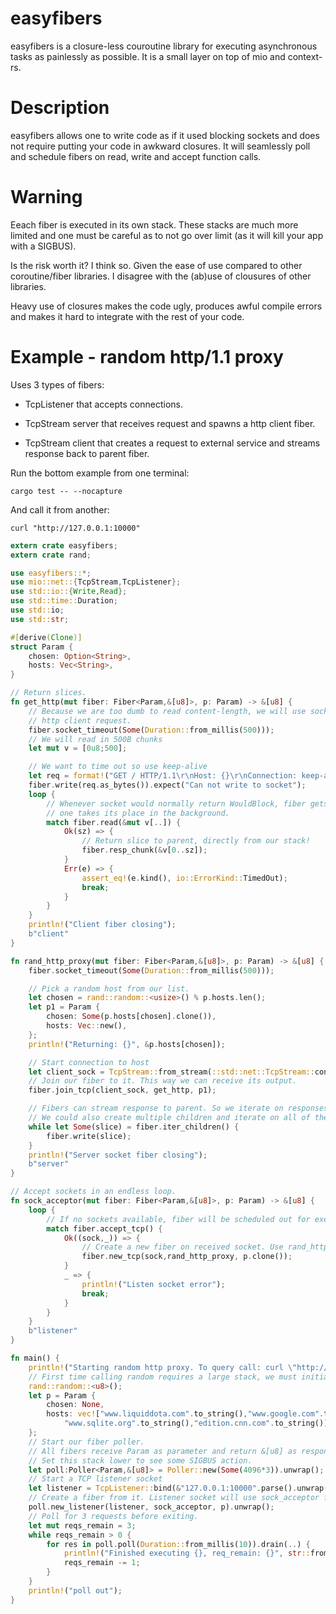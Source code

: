 # easyfibers

easyfibers is a closure-less couroutine library for executing asynchronous tasks as painlessly as possible. It is a small layer on top of mio and context-rs.

# Description

easyfibers allows one to write code as if it used blocking sockets and does not require putting your code in awkward closures. It will seamlessly poll and schedule fibers on read, write and accept function calls.

# Warning

Eeach fiber is executed in its own stack. These stacks are much more limited and one must be careful as to not go over limit (as it will kill your app with a SIGBUS).

Is the risk worth it? I think so. Given the ease of use compared to other coroutine/fiber libraries. I disagree with the (ab)use of clousures of other libraries. 

Heavy use of closures makes the code ugly, produces awful compile errors and makes it hard to integrate with the rest of your code.

# Example - random http/1.1 proxy

Uses 3 types of fibers:

- TcpListener that accepts connections.

- TcpStream server that receives request and spawns a http client fiber.

- TcpStream client that creates a request to external service and streams response back to parent fiber.

Run the bottom example from one terminal:

```
cargo test -- --nocapture
```

And call it from another:

```
curl "http://127.0.0.1:10000"
```

```rust
extern crate easyfibers;
extern crate rand;

use easyfibers::*;
use mio::net::{TcpStream,TcpListener};
use std::io::{Write,Read};
use std::time::Duration;
use std::io;
use std::str;

#[derive(Clone)]
struct Param {
    chosen: Option<String>,
    hosts: Vec<String>,
}

// Return slices.
fn get_http(mut fiber: Fiber<Param,&[u8]>, p: Param) -> &[u8] {
    // Because we are too dumb to read content-length, we will use socket read timeout to finish
    // http client request.
    fiber.socket_timeout(Some(Duration::from_millis(500)));
    // We will read in 500B chunks
    let mut v = [0u8;500];

    // We want to time out so use keep-alive
    let req = format!("GET / HTTP/1.1\r\nHost: {}\r\nConnection: keep-alive\r\nUser-Agent: test\r\n\r\n",p.chosen.unwrap());
    fiber.write(req.as_bytes()).expect("Can not write to socket");
    loop {
        // Whenever socket would normally return WouldBlock, fiber gets executed out and another
        // one takes its place in the background.
        match fiber.read(&mut v[..]) {
            Ok(sz) => {
                // Return slice to parent, directly from our stack!
                fiber.resp_chunk(&v[0..sz]);
            }
            Err(e) => {
                assert_eq!(e.kind(), io::ErrorKind::TimedOut);
                break;
            }
        }
    }
    println!("Client fiber closing");
    b"client"
}

fn rand_http_proxy(mut fiber: Fiber<Param,&[u8]>, p: Param) -> &[u8] {
    fiber.socket_timeout(Some(Duration::from_millis(500)));

    // Pick a random host from our list.
    let chosen = rand::random::<usize>() % p.hosts.len();
    let p1 = Param {
        chosen: Some(p.hosts[chosen].clone()),
        hosts: Vec::new(),
    };
    println!("Returning: {}", &p.hosts[chosen]);

    // Start connection to host
    let client_sock = TcpStream::from_stream(::std::net::TcpStream::connect(p.hosts[chosen].clone() + ":80").unwrap()).unwrap();
    // Join our fiber to it. This way we can receive its output.
    fiber.join_tcp(client_sock, get_http, p1);

    // Fibers can stream response to parent. So we iterate on responses.
    // We could also create multiple children and iterate on all of them.
    while let Some(slice) = fiber.iter_children() {
        fiber.write(slice);
    }
    println!("Server socket fiber closing");
    b"server"
}

// Accept sockets in an endless loop.
fn sock_acceptor(mut fiber: Fiber<Param,&[u8]>, p: Param) -> &[u8] {
    loop {
        // If no sockets available, fiber will be scheduled out for execution until something connects. 
        match fiber.accept_tcp() {
            Ok((sock,_)) => {
                // Create a new fiber on received socket. Use rand_http_proxy function to run it.
                fiber.new_tcp(sock,rand_http_proxy, p.clone());
            }
            _ => {
                println!("Listen socket error");
                break;
            }
        }
    }
    b"listener"
}

fn main() {
    println!("Starting random http proxy. To query call: curl \"http://127.0.0.1:10000\"");
    // First time calling random requires a large stack, we must initialize it on main stack!
    rand::random::<u8>();
    let p = Param {
        chosen: None,
        hosts: vec!["www.liquiddota.com".to_string(),"www.google.com".to_string(),
            "www.sqlite.org".to_string(),"edition.cnn.com".to_string()],
    };
    // Start our fiber poller.
    // All fibers receive Param as parameter and return &[u8] as response.
    // Set this stack lower to see some SIGBUS action.
    let poll:Poller<Param,&[u8]> = Poller::new(Some(4096*3)).unwrap();
    // Start a TCP listener socket
    let listener = TcpListener::bind(&"127.0.0.1:10000".parse().unwrap()).unwrap();
    // Create a fiber from it. Listener socket will use sock_acceptor function.
    poll.new_listener(listener, sock_acceptor, p).unwrap();
    // Poll for 3 requests before exiting.
    let mut reqs_remain = 3;
    while reqs_remain > 0 {
        for res in poll.poll(Duration::from_millis(10)).drain(..) {
            println!("Finished executing {}, req_remain: {}", str::from_utf8(res).unwrap(),reqs_remain);
            reqs_remain -= 1;
        }
    }
    println!("poll out");
}

```
